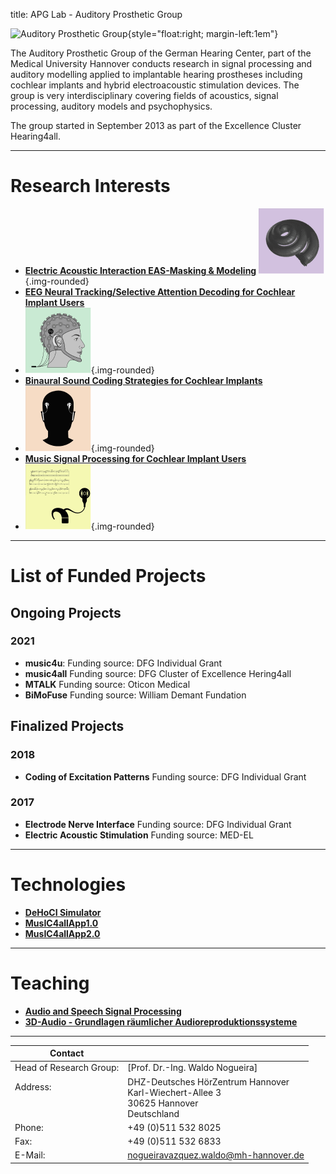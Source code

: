 title: APG Lab - Auditory Prosthetic Group


![Auditory Prosthetic Group](nogueira/APG_Group_HNO.png){style="float:right; margin-left:1em"}

The Auditory Prosthetic Group of the German Hearing Center, part of the Medical University Hannover conducts research in signal processing and auditory modelling applied to implantable hearing prostheses including cochlear implants and hybrid electroacoustic stimulation devices. The group is very interdisciplinary covering fields of acoustics, signal processing, auditory models and psychophysics.

The group started in September 2013 as part of the Excellence Cluster Hearing4all.

---


# Research Interests
<!--- [Our reseach projects](nogueira/projects.md) --->

- **[Electric Acoustic Interaction EAS-Masking & Modeling](https://vianna.de/01_workgroups/nogueira/projects/easprojects.html)**
 ![Auditory Prosthetic Group](nogueira/modelling.png){.img-rounded}
- **[EEG Neural Tracking/Selective Attention Decoding for Cochlear Implant Users](https://vianna.uber.space/01_workgroups/nogueira/projects/dsaci.html)** 
- ![Auditory Prosthetic Group](nogueira/eeg.png){.img-rounded}
- **[Binaural Sound Coding Strategies for Cochlear Implants](https://vianna.uber.space/01_workgroups/nogueira/projects/binom.html)**
- ![BINOM](nogueira/binom2.png){.img-rounded}
- **[Music Signal Processing for Cochlear Implant Users](https://vianna.uber.space/01_workgroups/nogueira/projects/music.html)**
- ![Auditory Prosthetic Group](nogueira/music.png){.img-rounded}
<!----**[Electric Acoustic Interaction EAS-Modeling](https://vianna.uber.space/01_workgroups/nogueira/projects/easmodeling.html)** ---> 

<!--- ![Auditory Prosthetic Group](nogueira/allprojects.jpg){.img-rounded .align-center} --->

<!----**[Electric Acoustic Interaction EAS-Modeling](https://vianna.uber.space/01_workgroups/nogueira/projects/easmodeling.html)** ---> 

---

# List of Funded Projects

## Ongoing Projects
### 2021
- **music4u**: Funding source: DFG Individual Grant
- **music4all** Funding source: DFG Cluster of Excellence Hering4all
- **MTALK** Funding source: Oticon Medical
- **BiMoFuse** Funding source: William Demant Fundation

## Finalized Projects
### 2018
- **Coding of Excitation Patterns** Funding source: DFG Individual Grant
 
### 2017
- **Electrode Nerve Interface** Funding source: DFG Individual Grant
- **Electric Acoustic Stimulation** Funding source: MED-EL


---

# Technologies

- **[DeHoCI Simulator](https://vianna.uber.space/01_workgroups/nogueira/technologies.html)**
- **[MusIC4allApp1.0](https://vianna.uber.space/01_workgroups/nogueira/technologies.html)**
- **[MusIC4allApp2.0](https://vianna.uber.space/01_workgroups/nogueira/technologies.html)**

---

# Teaching

- **[Audio and Speech Signal Processing](https://vianna.uber.space/01_workgroups/nogueira/teaching.html)**
- **[3D-Audio - Grundlagen räumlicher Audioreproduktionssysteme](https://vianna.uber.space/01_workgroups/nogueira/teaching.html)**

---

<!--- [DHZ-Deutsches HörZentrum Hannover](http://www.hoerzentrum-hannover.de/index.php?id=1)

    Prof. Dr.-Ing. Waldo Nogueira
    Karl-Wiechert-Allee 3 
    30625 Hannover --->
    
<!--- nogueiravazquez.waldo(at)mh-hannover.de --->


| Contact                 |                            |
| ------------------------|--------------------------- |
| Head of Research Group:<br>          | [Prof. Dr.-Ing. Waldo Nogueira]|
| Address: <br><br><br>   | DHZ-Deutsches HörZentrum Hannover<br> Karl-Wiechert-Allee 3 <br> 30625 Hannover <br> Deutschland |
| Phone:                  | +49 (0)511 532 8025 |
| Fax:                    | +49 (0)511 532 6833 |
| E-Mail:                 |<nogueiravazquez.waldo@mh-hannover.de>|










